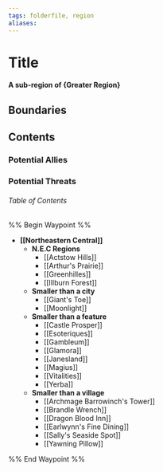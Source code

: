 ```yaml
---
tags: folderfile, region
aliases:
---
```

# Title
#### A sub-region of {Greater Region}
## Boundaries
## Contents
### Potential Allies
### Potential Threats
###### Table of Contents
%% Begin Waypoint %%
- **[[Northeastern Central]]**
	- **N.E.C Regions**
		- [[Actstow Hills]]
		- [[Arthur's Prairie]]
		- [[Greenhilles]]
		- [[Illburn Forest]]
	- **Smaller than a city**
		- [[Giant's Toe]]
		- [[Moonlight]]
	- **Smaller than a feature**
		- [[Castle Prosper]]
		- [[Esoteriques]]
		- [[Gambleum]]
		- [[Glamora]]
		- [[Janesland]]
		- [[Magius]]
		- [[Vitalities]]
		- [[Yerba]]
	- **Smaller than a village**
		- [[Archmage Barrowinch's Tower]]
		- [[Brandle Wrench]]
		- [[Dragon Blood Inn]]
		- [[Earlwynn's Fine Dining]]
		- [[Sally's Seaside Spot]]
		- [[Yawning Pillow]]

%% End Waypoint %%
